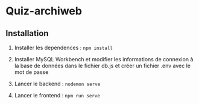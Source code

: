 # Quiz-archiweb

## Installation
1. Installer les dependences : 
```npm install```

2. Installer MySQL Workbench et modifier les informations de connexion à la base de données dans le fichier db.js et créer un fichier .env avec le mot de passe

3. Lancer le backend : ```nodemon serve```

4. Lancer le frontend : ```npm run serve```


